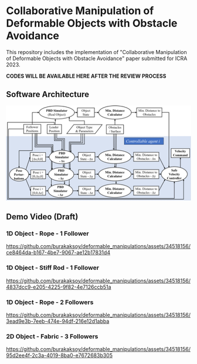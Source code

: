 # Collaborative Manipulation of Deformable Objects with Obstacle Avoidance
This repository includes the implementation of "Collaborative Manipulation of Deformable Objects with Obstacle Avoidance" paper submitted for ICRA 2023.

**CODES WILL BE AVAILABLE HERE AFTER THE REVIEW PROCESS**

## Software Architecture
![Software Architecture](./software_architecture.png)
## Demo Video (Draft)

### 1D Object - Rope - 1 Follower
https://github.com/burakaksoy/deformable_manipulations/assets/34518156/ce8464da-b167-4be7-9067-ae12b17831d4

### 1D Object - Stiff Rod - 1 Follower
https://github.com/burakaksoy/deformable_manipulations/assets/34518156/4837dcc9-e205-4225-9f82-4e7126ccb51a

### 1D Object - Rope - 2 Followers
https://github.com/burakaksoy/deformable_manipulations/assets/34518156/3ead9e3b-7eeb-474e-94df-216e12d1abba

### 2D Object - Fabric - 3 Followers
https://github.com/burakaksoy/deformable_manipulations/assets/34518156/95d2ee4f-2c3a-4019-8ba0-e7672683b305

